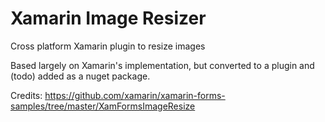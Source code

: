 # Xamarin Image Resizer
Cross platform Xamarin plugin to resize images


Based largely on Xamarin's implementation, but converted to a plugin and (todo) added as a nuget package.


Credits:
https://github.com/xamarin/xamarin-forms-samples/tree/master/XamFormsImageResize
